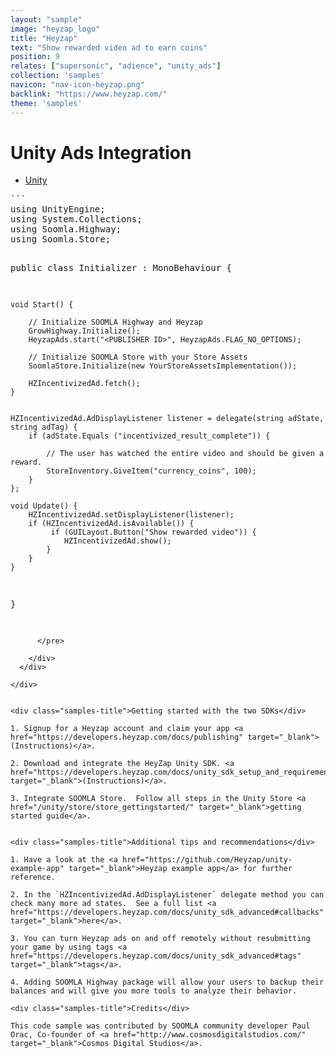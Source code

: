 ```yaml
---
layout: "sample"
image: "heyzap_logo"
title: "Heyzap"
text: "Show rewarded video ad to earn coins"
position: 9
relates: ["supersonic", "adience", "unity_ads"]
collection: 'samples'
navicon: "nav-icon-heyzap.png"
backlink: "https://www.heyzap.com/"
theme: 'samples'
---
```


# Unity Ads Integration

<div>

  <!-- Nav tabs -->
  <ul class="nav nav-tabs nav-tabs-use-case-code sample-tabs" role="tablist">
    <li role="presentation" class="active"><a href="#sample-unity" aria-controls="unity" role="tab" data-toggle="tab">Unity</a></li>
  </ul>

  <!-- Tab panes -->
  <div class="tab-content tab-content-use-case-code">
    <div role="tabpanel" class="tab-pane active" id="sample-unity">
      <pre>
```
using UnityEngine;
using System.Collections;
using Soomla.Highway;
using Soomla.Store;

public class Initializer : MonoBehaviour {

	void Start() {

		// Initialize SOOMLA Highway and Heyzap
		GrowHighway.Initialize();
		HeyzapAds.start("<PUBLISHER ID>", HeyzapAds.FLAG_NO_OPTIONS);

		// Initialize SOOMLA Store with your Store Assets
		SoomlaStore.Initialize(new YourStoreAssetsImplementation());

		HZIncentivizedAd.fetch();
	}


	HZIncentivizedAd.AdDisplayListener listener = delegate(string adState, string adTag) {
		if (adState.Equals ("incentivized_result_complete")) {

			// The user has watched the entire video and should be given a reward.
			StoreInventory.GiveItem("currency_coins", 100);
		}
	};

	void Update() {
		HZIncentivizedAd.setDisplayListener(listener);
		if (HZIncentivizedAd.isAvailable()) {
			 if (GUILayout.Button("Show rewarded video")) {
			 	HZIncentivizedAd.show();
		 	}
		}
	}
}
```
      </pre>

    </div>
  </div>

</div>


<div class="samples-title">Getting started with the two SDKs</div>

1. Signup for a Heyzap account and claim your app <a href="https://developers.heyzap.com/docs/publishing" target="_blank">(Instructions)</a>.

2. Download and integrate the HeyZap Unity SDK. <a href="https://developers.heyzap.com/docs/unity_sdk_setup_and_requirements" target="_blank">(Instructions)</a>.

3. Integrate SOOMLA Store.  Follow all steps in the Unity Store <a href="/unity/store/store_gettingstarted/" target="_blank">getting started guide</a>.


<div class="samples-title">Additional tips and recommendations</div>

1. Have a look at the <a href="https://github.com/Heyzap/unity-example-app" target="_blank">Heyzap example app</a> for further reference.

2. In the `HZIncentivizedAd.AdDisplayListener` delegate method you can check many more ad states.  See a full list <a href="https://developers.heyzap.com/docs/unity_sdk_advanced#callbacks" target="_blank">here</a>.

3. You can turn Heyzap ads on and off remotely without resubmitting your game by using tags <a href="https://developers.heyzap.com/docs/unity_sdk_advanced#tags" target="_blank">tags</a>.

4. Adding SOOMLA Highway package will allow your users to backup their balances and will give you more tools to analyze their behavior.

<div class="samples-title">Credits</div>

This code sample was contributed by SOOMLA community developer Paul Orac, Co-founder of <a href="http://www.cosmosdigitalstudios.com/" target="_blank">Cosmos Digital Studios</a>.
